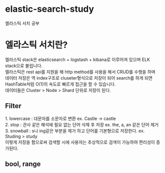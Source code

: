 # elastic-search-study
엘라스틱 서치 공부


<h1>엘라스틱 서치란?</h1>
엘라스틱 stack은 elasticsearch + logstash + kibana로 이루어져 있으며 ELK stack으로 불립니다. <br>
엘라스틱은 rest api를 지원을 해 http method를 사용을 해서 CRUD를 수행을 하며 <br>
데이터 저장은 역 index구조로 cluseter형식으로 저장이 되어 search를 하게 되면 HashTable처럼 O(1)의 속도로 빠르게 접근을 할 수 있습니다.<br>
데이터들은 Cluster > Node > Shard 단위로 저장이 된다.<br>


<h2>Filter</h2>
1. lowercase : 대문자를 소문자로 변환 ex. Castle -> castle<br>
2. stop : 관사 같은 해석에 필요 없는 단어 삭제 후 저장 ex. the, a, an 같은 단어 제거<br>
3. snowball : s나 ing같은 부분을 제거 하고 단어를 기본형으로 저장한다. ex. Studing > study<br>
이렇게 저장을 함으로써 검색할 시에 사용자는 추상적으로 검색이 가능하여 편리성이 증가된다. <br>

<h2>bool, range</h2>
